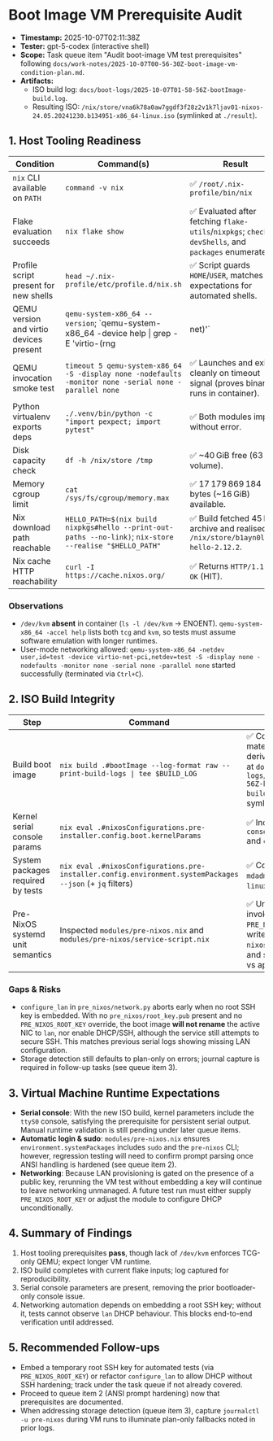 # Boot Image VM Prerequisite Audit

- **Timestamp:** 2025-10-07T02:11:38Z
- **Tester:** gpt-5-codex (interactive shell)
- **Scope:** Task queue item "Audit boot-image VM test prerequisites" following `docs/work-notes/2025-10-07T00-56-30Z-boot-image-vm-condition-plan.md`.
- **Artifacts:**
  - ISO build log: `docs/boot-logs/2025-10-07T01-58-56Z-bootImage-build.log`.
  - Resulting ISO: `/nix/store/vna6k78a0aw7ggdf3f28z2v1k7ljav01-nixos-24.05.20241230.b134951-x86_64-linux.iso` (symlinked at `./result`).

## 1. Host Tooling Readiness

| Condition | Command(s) | Result |
| --- | --- | --- |
| `nix` CLI available on `PATH` | `command -v nix` | ✅ `/root/.nix-profile/bin/nix` |
| Flake evaluation succeeds | `nix flake show` | ✅ Evaluated after fetching `flake-utils`/`nixpkgs`; `checks`, `devShells`, and `packages` enumerated. |
| Profile script present for new shells | `head ~/.nix-profile/etc/profile.d/nix.sh` | ✅ Script guards `HOME`/`USER`, matches expectations for automated shells. |
| QEMU version and virtio devices present | `qemu-system-x86_64 --version`; `qemu-system-x86_64 -device help \| grep -E 'virtio-(rng|net)'` | ✅ Reports QEMU 8.2.2 (Debian), virtio net/rng families available. |
| QEMU invocation smoke test | `timeout 5 qemu-system-x86_64 -S -display none -nodefaults -monitor none -serial none -parallel none` | ✅ Launches and exits cleanly on timeout signal (proves binary runs in container). |
| Python virtualenv exports deps | `./.venv/bin/python -c "import pexpect; import pytest"` | ✅ Both modules import without error. |
| Disk capacity check | `df -h /nix/store /tmp` | ✅ ~40 GiB free (63 GiB volume). |
| Memory cgroup limit | `cat /sys/fs/cgroup/memory.max` | ✅ 17 179 869 184 bytes (~16 GiB) available. |
| Nix download path reachable | `HELLO_PATH=$(nix build nixpkgs#hello --print-out-paths --no-link)`; `nix-store --realise "$HELLO_PATH"` | ✅ Build fetched 45 MiB archive and realised `/nix/store/b1ayn0l...-hello-2.12.2`. |
| Nix cache HTTP reachability | `curl -I https://cache.nixos.org/` | ✅ Returns `HTTP/1.1 200 OK` (HIT). |

### Observations

* `/dev/kvm` **absent** in container (`ls -l /dev/kvm` → ENOENT). `qemu-system-x86_64 -accel help` lists both `tcg` and `kvm`, so tests must assume software emulation with longer runtimes.
* User-mode networking allowed: `qemu-system-x86_64 -netdev user,id=test -device virtio-net-pci,netdev=test -S -display none -nodefaults -monitor none -serial none -parallel none` started successfully (terminated via `Ctrl+C`).

## 2. ISO Build Integrity

| Step | Command | Result |
| --- | --- | --- |
| Build boot image | `nix build .#bootImage --log-format raw --print-build-logs \| tee $BUILD_LOG` | ✅ Completed after materialising 239 derivations; log stored at `docs/boot-logs/2025-10-07T01-58-56Z-bootImage-build.log`. Result symlinked at `./result`. |
| Kernel serial console params | `nix eval .#nixosConfigurations.pre-installer.config.boot.kernelParams` | ✅ Includes `console=ttyS0,115200n8` and `console=tty0`. |
| System packages required by tests | `nix eval .#nixosConfigurations.pre-installer.config.environment.systemPackages --json` (+ `jq` filters) | ✅ Contains `disko`, `lvm2`, `mdadm`, `iproute2`, `util-linux`, `sudo`, etc. |
| Pre-NixOS systemd unit semantics | Inspected `modules/pre-nixos.nix` and `modules/pre-nixos/service-script.nix` | ✅ Unit is `Type=oneshot`, invoked with `PRE_NIXOS_EXEC=1`, writes `/run/pre-nixos/storage-status`, and surfaces plan-only vs applied states.

### Gaps & Risks

* `configure_lan` in `pre_nixos/network.py` aborts early when no root SSH key is embedded. With no `pre_nixos/root_key.pub` present and no `PRE_NIXOS_ROOT_KEY` override, the boot image **will not rename** the active NIC to `lan`, nor enable DHCP/SSH, although the service still attempts to secure SSH. This matches previous serial logs showing missing LAN configuration.
* Storage detection still defaults to plan-only on errors; journal capture is required in follow-up tasks (see queue item 3).

## 3. Virtual Machine Runtime Expectations

* **Serial console**: With the new ISO build, kernel parameters include the `ttyS0` console, satisfying the prerequisite for persistent serial output. Manual runtime validation is still pending under later queue items.
* **Automatic login & sudo**: `modules/pre-nixos.nix` ensures `environment.systemPackages` includes `sudo` and the `pre-nixos` CLI; however, regression testing will need to confirm prompt parsing once ANSI handling is hardened (see queue item 2).
* **Networking**: Because LAN provisioning is gated on the presence of a public key, rerunning the VM test without embedding a key will continue to leave networking unmanaged. A future test run must either supply `PRE_NIXOS_ROOT_KEY` or adjust the module to configure DHCP unconditionally.

## 4. Summary of Findings

1. Host tooling prerequisites **pass**, though lack of `/dev/kvm` enforces TCG-only QEMU; expect longer VM runtime.
2. ISO build completes with current flake inputs; log captured for reproducibility.
3. Serial console parameters are present, removing the prior bootloader-only console issue.
4. Networking automation depends on embedding a root SSH key; without it, tests cannot observe `lan` DHCP behaviour. This blocks end-to-end verification until addressed.

## 5. Recommended Follow-ups

* Embed a temporary root SSH key for automated tests (via `PRE_NIXOS_ROOT_KEY`) or refactor `configure_lan` to allow DHCP without SSH hardening; track under the task queue if not already covered.
* Proceed to queue item 2 (ANSI prompt hardening) now that prerequisites are documented.
* When addressing storage detection (queue item 3), capture `journalctl -u pre-nixos` during VM runs to illuminate plan-only fallbacks noted in prior logs.
